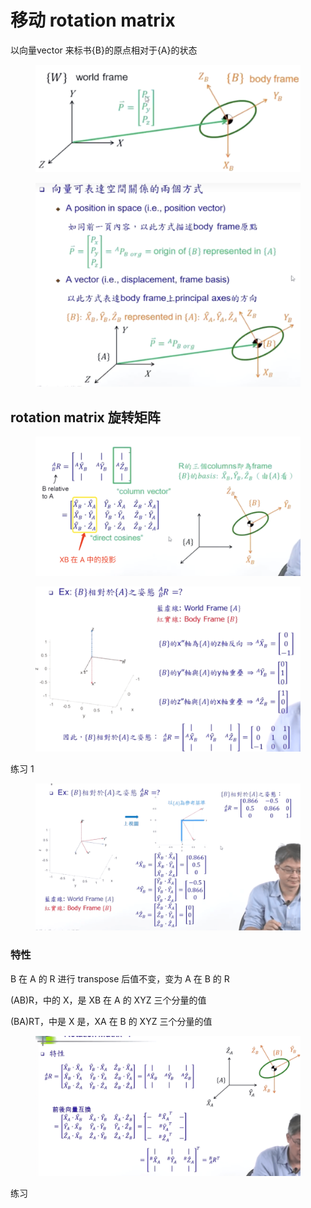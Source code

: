 # 移动 rotation matrix

以向量vector 来标书{B}的原点相对于{A}的状态

<figure><img src=".gitbook/assets/1.png" alt=""><figcaption></figcaption></figure>

<figure><img src=".gitbook/assets/2.png" alt=""><figcaption></figcaption></figure>

## rotation matrix 旋转矩阵

<figure><img src=".gitbook/assets/3.png" alt=""><figcaption></figcaption></figure>

<figure><img src=".gitbook/assets/4.png" alt=""><figcaption></figcaption></figure>

练习 1

<figure><img src=".gitbook/assets/5.png" alt=""><figcaption></figcaption></figure>

### 特性

B 在 A 的 R 进行 transpose 后值不变，变为 A 在 B 的 R

(AB)R，中的 X，是 XB 在 A 的 XYZ 三个分量的值

(BA)RT，中是 X 是，XA 在 B 的 XYZ 三个分量的值

<figure><img src=".gitbook/assets/6.png" alt=""><figcaption></figcaption></figure>

练习

